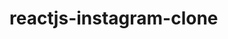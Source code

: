 # reactjs-instagram-clone

<!--
// production rules
 rules_version = '2';
 service cloud.firestore {
   match /databases/{database}/documents {
     match /{document=**} {
       allow read;
       allow write: if request.auth.uid != null
     }
   }
 }
 -->
